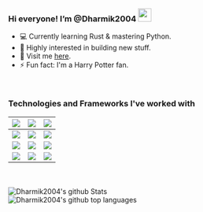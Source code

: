 <!---
Dharmik2004/Dharmik2004 is a ✨ special ✨ repository because its `README.md` (this file) appears on your GitHub profile.
You can click the Preview link to take a look at your changes. 

I love this default comments. So I don't remove this. 
--->

### Hi everyone! I’m @Dharmik2004&nbsp;<img src="https://github.com/TheDudeThatCode/TheDudeThatCode/blob/master/Assets/Hi.gif" width="27px">


- 💻 Currently learning Rust & mastering Python. 
- 👀 Highly interested in building new stuff.
- 💬 Visit me <a link href="https://itsdharmik.netlify.app" target="_blank">here</a>.
- ⚡️ Fun fact: I'm a Harry Potter fan.

<br>

### Technologies and Frameworks I've worked with  
| <img src="https://img.shields.io/badge/HTML5-FF8C00?style=for-the-badge&logo=html5&logoColor=white"> | <img src ="https://img.shields.io/badge/CSS3-1572B6?style=for-the-badge&logo=css3&logoColor=white"> | <img src="https://img.shields.io/badge/JavaScript-FFFF00?style=for-the-badge&logo=javascript&logoColor=black" > | 
| :---: | :---: | :---: |
| <img src="https://img.shields.io/badge/Python-808080?style=for-the-badge&logo=python&logoColor=white" > | <img src="https://img.shields.io/badge/Django-006400?style=for-the-badge&logo=django&logoColor=white" > | <img src ="https://img.shields.io/badge/PHP-474A8A?style=for-the-badge&logo=PHP&logoColor=white" >
| <img src="https://img.shields.io/badge/Netlify-00C7B7?style=for-the-badge&logo=netlify&logoColor=white" > | <img src="https://img.shields.io/badge/Bootstrap-563D7C?style=for-the-badge&logo=bootstrap&logoColor=white" > | <img src="https://img.shields.io/badge/FIGMA-800080?style=for-the-badge&logo=figma&logoColor=white" > |
| <img src="https://img.shields.io/badge/Markdown-000000?style=for-the-badge&logo=markdown&logoColor=white" > | <img src="https://img.shields.io/badge/Wix-87CEEB?style=for-the-badge&logo=Wix&logoColor=white" > |  <img src="https://img.shields.io/badge/Wordpress-301934?style=for-the-badge&logo=wordpress&logoColor=white" > |
<br>
<br>
<img align="" src="https://github-readme-stats.vercel.app/api?username=Dharmik2004&hide=stars&theme=bear&count_private=true" alt="Dharmik2004's github Stats" />
<br>
<img align="" src="https://github-readme-stats.vercel.app/api/top-langs?username=Dharmik2004&show_icons=true&locale=en&layout=compact&theme=bear&langs_count=8" alt="Dharmik2004's github top languages" />
<br>
